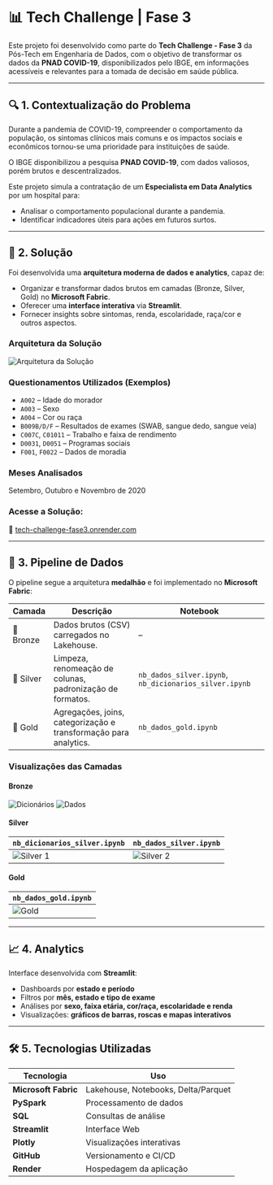 # 📊 Tech Challenge | Fase 3

Este projeto foi desenvolvido como parte do **Tech Challenge - Fase 3** da Pós-Tech em Engenharia de Dados, com o objetivo de transformar os dados da **PNAD COVID-19**, disponibilizados pelo IBGE, em informações acessíveis e relevantes para a tomada de decisão em saúde pública.

---

## 🔍 1. Contextualização do Problema

Durante a pandemia de COVID-19, compreender o comportamento da população, os sintomas clínicos mais comuns e os impactos sociais e econômicos tornou-se uma prioridade para instituições de saúde.

O IBGE disponibilizou a pesquisa **PNAD COVID-19**, com dados valiosos, porém brutos e descentralizados.

Este projeto simula a contratação de um **Especialista em Data Analytics** por um hospital para:

- Analisar o comportamento populacional durante a pandemia.
- Identificar indicadores úteis para ações em futuros surtos.

---

## 🧩 2. Solução

Foi desenvolvida uma **arquitetura moderna de dados e analytics**, capaz de:

- Organizar e transformar dados brutos em camadas (Bronze, Silver, Gold) no **Microsoft Fabric**.
- Oferecer uma **interface interativa** via **Streamlit**.
- Fornecer insights sobre sintomas, renda, escolaridade, raça/cor e outros aspectos.

### Arquitetura da Solução

![Arquitetura da Solução](https://i.ibb.co/rKLb4C7G/Planejamento-de-Sprint-Quadro-1.jpg)

### Questionamentos Utilizados (Exemplos)

- `A002` – Idade do morador  
- `A003` – Sexo  
- `A004` – Cor ou raça  
- `B009B/D/F` – Resultados de exames (SWAB, sangue dedo, sangue veia)  
- `C007C`, `C01011` – Trabalho e faixa de rendimento  
- `D0031`, `D0051` – Programas sociais  
- `F001`, `F0022` – Dados de moradia  

### Meses Analisados

Setembro, Outubro e Novembro de 2020

### Acesse a Solução:
🔗 [tech-challenge-fase3.onrender.com](https://tech-challenge-fase3.onrender.com)

---

## 🔄 3. Pipeline de Dados

O pipeline segue a arquitetura **medalhão** e foi implementado no **Microsoft Fabric**:

| Camada | Descrição | Notebook |
|--------|-----------|----------|
| 🥉 Bronze | Dados brutos (CSV) carregados no Lakehouse. | – |
| 🥈 Silver | Limpeza, renomeação de colunas, padronização de formatos. | `nb_dados_silver.ipynb`, `nb_dicionarios_silver.ipynb` |
| 🥇 Gold | Agregações, joins, categorização e transformação para analytics. | `nb_dados_gold.ipynb` |

### Visualizações das Camadas

#### Bronze

![Dicionários](https://i.ibb.co/XTGMMRp/dict.png)
![Dados](https://i.ibb.co/NgGTKH5W/dados-pnad.png)

#### Silver

| `nb_dicionarios_silver.ipynb` | `nb_dados_silver.ipynb` |
|-------------------------------|---------------------------|
| ![Silver 1](https://i.ibb.co/4w9bsKv1/Planejamento-de-Sprint-Quadro-2.jpg) | ![Silver 2](https://i.ibb.co/twKtK800/Planejamento-de-Sprint-Quadro-3.jpg) |

#### Gold

| `nb_dados_gold.ipynb` |
|------------------------|
| ![Gold](https://i.ibb.co/mV8B6HVt/Planejamento-de-Sprint-Quadro-4.jpg) |

---

## 📈 4. Analytics

Interface desenvolvida com **Streamlit**:

- Dashboards por **estado e período**
- Filtros por **mês, estado e tipo de exame**
- Análises por **sexo, faixa etária, cor/raça, escolaridade e renda**
- Visualizações: **gráficos de barras, roscas e mapas interativos**

---

## 🛠️ 5. Tecnologias Utilizadas

| Tecnologia | Uso |
|------------|-----|
| **Microsoft Fabric** | Lakehouse, Notebooks, Delta/Parquet |
| **PySpark** | Processamento de dados |
| **SQL** | Consultas de análise |
| **Streamlit** | Interface Web |
| **Plotly** | Visualizações interativas |
| **GitHub** | Versionamento e CI/CD |
| **Render** | Hospedagem da aplicação |